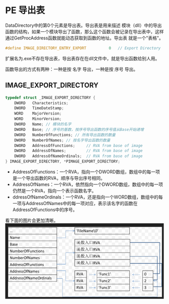 # PE 导出表

DataDirectory中的第0个元素是导出表。导出表是用来描述 模块（dll）中的导出函数的结构，如果一个模块导出了函数，那么这个函数会被记录在导出表中，这样通过GetProcAddress函数就能动态获取到函数的地址。导出表 就是一个"表格"。
```c
#define IMAGE_DIRECTORY_ENTRY_EXPORT          0   // Export Directory
```
扩展名为.exe不存在导出表，导出表存在在dll文件中，就是导出函数给别人用。

函数导出的方式有两种：一种是按 名字 导出，一种是按 序号 导出。

## IMAGE_EXPORT_DIRECTORY
```c
typedef struct _IMAGE_EXPORT_DIRECTORY {
    DWORD   Characteristics;
    DWORD   TimeDateStamp;
    WORD    MajorVersion;
    WORD    MinorVersion;
    DWORD   Name; // 模块的名字
    DWORD   Base; // 序号的基数，按序号导出函数的序号值从Base开始递增
    DWORD   NumberOfFunctions; // 所有导出函数的数量
    DWORD   NumberOfNames; // 按名字导出函数的数量
    DWORD   AddressOfFunctions;     // RVA from base of image
    DWORD   AddressOfNames;         // RVA from base of image
    DWORD   AddressOfNameOrdinals;  // RVA from base of image
} IMAGE_EXPORT_DIRECTORY, *PIMAGE_EXPORT_DIRECTORY;
```
* AddressOfFunctions：一个RVA，指向一个DWORD数组，数组中的每一项是一个导出函数的RVA，顺序与导出序号相同。
* AddressOfNames：一个RVA，依然指向一个DWORD数组，数组中的每一项仍然是一个RVA，指向一个表示函数名字。
* ddressOfNameOrdinals：一个RVA，还是指向一个WORD数组，数组中的每一项与AddressOfNames中的每一项对应，表示该名字的函数在AddressOfFunctions中的序号。

看下面的图片会更加清晰。
![picture 1](../../images/7449e139104d3c9df7b392e5e28a75bfe7ac6346ab17d52882b230e5fa5159b4.png)  
